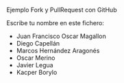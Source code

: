 Ejemplo Fork y PullRequest con GitHub

Escribe tu nombre en este fichero:

- Juan Francisco
Oscar Magallon
- Diego Capellán
- Marcos Hernández Aragonés
- Oscar Merino
- Javier Legua
- Kacper Borylo



